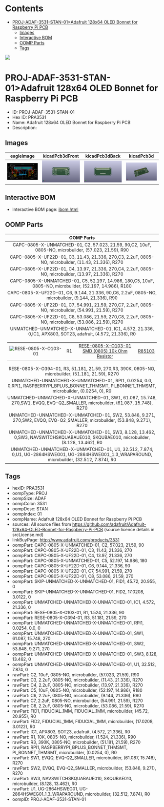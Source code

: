 



Contents
========

* [PROJ-ADAF-3531-STAN-01>Adafruit 128x64 OLED Bonnet for Raspberry Pi PCB](#proj-adaf-3531-stan-01adafruit-128x64-oled-bonnet-for-raspberry-pi-pcb)
	* [Images](#images)
	* [Interactive BOM](#interactive-bom)
	* [OOMP Parts](#oomp-parts)
	* [Tags](#tags)
  
![][im]
# PROJ-ADAF-3531-STAN-01>Adafruit 128x64 OLED Bonnet for Raspberry Pi PCB

- ID: PROJ-ADAF-3531-STAN-01
- Hex ID: PRA3531
- Name: Adafruit 128x64 OLED Bonnet for Raspberry Pi PCB
- Description: 

## Images
  
  

|eagleImage|kicadPcb3dFront|kicadPcb3dBack|kicadPcb3d|
| :---: | :---: | :---: | :---: |
|[![eagleImage](eagleImage_140.png)](eagleImage_600.png)|[![kicadPcb3dFront](kicadPcb3dFront_140.png)](kicadPcb3dFront_600.png)|[![kicadPcb3dBack](kicadPcb3dBack_140.png)](kicadPcb3dBack_600.png)|[![kicadPcb3d](kicadPcb3d_140.png)](kicadPcb3d_600.png)|

## Interactive BOM

- Interactive BOM page: [ibom.html](kicad/bom/ibom.html)

## OOMP Parts
  

|OOMP Parts|
| :---: |
|CAPC-0805-X-UNMATCHED-01, C2, 57.023, 21.59, 90,C2, 10uF, 0805-NO, microbuilder, (57.023, 21.59), R90|
|CAPC-0805-X-UF22D-01, C3, 11.43, 21.336, 270,C3, 2.2uF, 0805-NO, microbuilder, (11.43, 21.336), R270|
|CAPC-0805-X-UF22D-01, C4, 13.97, 21.336, 270,C4, 2.2uF, 0805-NO, microbuilder, (13.97, 21.336), R270|
|CAPC-0805-X-UNMATCHED-01, C5, 52.197, 14.986, 180,C5, 10uF, 0805-NO, microbuilder, (52.197, 14.986), R180|
|CAPC-0805-X-UF22D-01, C6, 9.144, 21.336, 90,C6, 2.2uF, 0805-NO, microbuilder, (9.144, 21.336), R90|
|CAPC-0805-X-UF22D-01, C7, 54.991, 21.59, 270,C7, 2.2uF, 0805-NO, microbuilder, (54.991, 21.59), R270|
|CAPC-0805-X-UF22D-01, C8, 53.086, 21.59, 270,C8, 2.2uF, 0805-NO, microbuilder, (53.086, 21.59), R270|
|UNMATCHED-UNMATCHED-X-UNMATCHED-01, IC1, 4.572, 21.336, 0,IC1, APX803, SOT23, adafruit, (4.572, 21.336), R0|
|<table><tr><td>![RESE-0805-X-O103-01](https://raw.githubusercontent.com/oomlout/oomlout_OOMP_parts/main/RESE-0805-X-O103-01/image_140.jpg)</td><td> R1</td><td>[RESE-0805-X-O103-01<br>SMD (0805) 10k Ohm Resistor](https://github.com/oomlout/oomlout_OOMP_parts/tree/main/RESE-0805-X-O103-01/)</td><td>[R85103](https://github.com/oomlout/oomlout_OOMP_parts/tree/main/RESE-0805-X-O103-01/)</td></tr></table>|
|RESE-0805-X-O394-01, R3, 51.181, 21.59, 270,R3, 390K, 0805-NO, microbuilder, (51.181, 21.59), R270|
|UNMATCHED-UNMATCHED-X-UNMATCHED-01, RPI1, 0.0254, 0.0, 0,RPI1, RASPBERRYPI_BPLUS_BONNET_THMSMT, PI_BONNET_THMSMT, microbuilder, (0.0254, 0), R0|
|UNMATCHED-UNMATCHED-X-UNMATCHED-01, SW1, 61.087, 15.748, 270,SW1, EVQQ, EVQ-Q2_SMALLER, microbuilder, (61.087, 15.748), R270|
|UNMATCHED-UNMATCHED-X-UNMATCHED-01, SW2, 53.848, 9.271, 270,SW2, EVQQ, EVQ-Q2_SMALLER, microbuilder, (53.848, 9.271), R270|
|UNMATCHED-UNMATCHED-X-UNMATCHED-01, SW3, 8.128, 13.462, 0,SW3, NAVSWITCHSKQUABAUE010, SKQUBAE010, microbuilder, (8.128, 13.462), R0|
|UNMATCHED-UNMATCHED-X-UNMATCHED-01, U1, 32.512, 7.874, 0,U1, UG-2864HSWEG01, UG-2864HSWEG01_1.3_WRAPAROUND, microbuilder, (32.512, 7.874), R0|

## Tags

- hexID: PRA3531
- oompType: PROJ
- oompSize: ADAF
- oompColor: 3531
- oompDesc: STAN
- oompIndex: 01
- oompName: Adafruit 128x64 OLED Bonnet for Raspberry Pi PCB
- sources: All source files from https://github.com/adafruit/Adafruit-128x64-OLED-Bonnet-for-Raspberry-Pi-PCB (source licence details in srcLicense.md)
- linkBuyPage: http://www.adafruit.com/products/3531
- oompPart: CAPC-0805-X-UNMATCHED-01, C2, 57.023, 21.59, 90
- oompPart: CAPC-0805-X-UF22D-01, C3, 11.43, 21.336, 270
- oompPart: CAPC-0805-X-UF22D-01, C4, 13.97, 21.336, 270
- oompPart: CAPC-0805-X-UNMATCHED-01, C5, 52.197, 14.986, 180
- oompPart: CAPC-0805-X-UF22D-01, C6, 9.144, 21.336, 90
- oompPart: CAPC-0805-X-UF22D-01, C7, 54.991, 21.59, 270
- oompPart: CAPC-0805-X-UF22D-01, C8, 53.086, 21.59, 270
- oompPart: SKIP-UNMATCHED-X-UNMATCHED-01, FID1, 45.72, 20.955, 0
- oompPart: SKIP-UNMATCHED-X-UNMATCHED-01, FID2, 17.0208, 3.0122, 0
- oompPart: UNMATCHED-UNMATCHED-X-UNMATCHED-01, IC1, 4.572, 21.336, 0
- oompPart: RESE-0805-X-O103-01, R1, 1.524, 21.336, 90
- oompPart: RESE-0805-X-O394-01, R3, 51.181, 21.59, 270
- oompPart: UNMATCHED-UNMATCHED-X-UNMATCHED-01, RPI1, 0.0254, 0.0, 0
- oompPart: UNMATCHED-UNMATCHED-X-UNMATCHED-01, SW1, 61.087, 15.748, 270
- oompPart: UNMATCHED-UNMATCHED-X-UNMATCHED-01, SW2, 53.848, 9.271, 270
- oompPart: UNMATCHED-UNMATCHED-X-UNMATCHED-01, SW3, 8.128, 13.462, 0
- oompPart: UNMATCHED-UNMATCHED-X-UNMATCHED-01, U1, 32.512, 7.874, 0
- rawPart: C2, 10uF, 0805-NO, microbuilder, (57.023, 21.59), R90
- rawPart: C3, 2.2uF, 0805-NO, microbuilder, (11.43, 21.336), R270
- rawPart: C4, 2.2uF, 0805-NO, microbuilder, (13.97, 21.336), R270
- rawPart: C5, 10uF, 0805-NO, microbuilder, (52.197, 14.986), R180
- rawPart: C6, 2.2uF, 0805-NO, microbuilder, (9.144, 21.336), R90
- rawPart: C7, 2.2uF, 0805-NO, microbuilder, (54.991, 21.59), R270
- rawPart: C8, 2.2uF, 0805-NO, microbuilder, (53.086, 21.59), R270
- rawPart: FID1, FIDUCIAL_1MM, FIDUCIAL_1MM, microbuilder, (45.72, 20.955), R0
- rawPart: FID2, FIDUCIAL_1MM, FIDUCIAL_1MM, microbuilder, (17.0208, 3.0122), R0
- rawPart: IC1, APX803, SOT23, adafruit, (4.572, 21.336), R0
- rawPart: R1, 10K, 0805-NO, microbuilder, (1.524, 21.336), R90
- rawPart: R3, 390K, 0805-NO, microbuilder, (51.181, 21.59), R270
- rawPart: RPI1, RASPBERRYPI_BPLUS_BONNET_THMSMT, PI_BONNET_THMSMT, microbuilder, (0.0254, 0), R0
- rawPart: SW1, EVQQ, EVQ-Q2_SMALLER, microbuilder, (61.087, 15.748), R270
- rawPart: SW2, EVQQ, EVQ-Q2_SMALLER, microbuilder, (53.848, 9.271), R270
- rawPart: SW3, NAVSWITCHSKQUABAUE010, SKQUBAE010, microbuilder, (8.128, 13.462), R0
- rawPart: U1, UG-2864HSWEG01, UG-2864HSWEG01_1.3_WRAPAROUND, microbuilder, (32.512, 7.874), R0
- oompID: PROJ-ADAF-3531-STAN-01



[im]: kicadPcb3d_450.png
